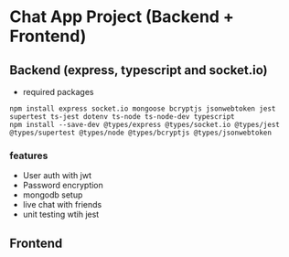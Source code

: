 # Chat App Project (Backend + Frontend)

## Backend (express, typescript and socket.io)
- required packages
```
npm install express socket.io mongoose bcryptjs jsonwebtoken jest supertest ts-jest dotenv ts-node ts-node-dev typescript
npm install --save-dev @types/express @types/socket.io @types/jest @types/supertest @types/node @types/bcryptjs @types/jsonwebtoken
```
### features
  - User auth with jwt
  - Password encryption
  - mongodb setup
  - live chat with friends
  - unit testing wtih jest


## Frontend
